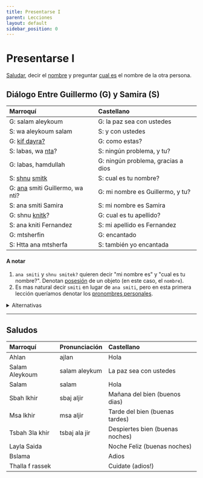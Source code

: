 ```yaml
---
title: Presentarse I
parent: Lecciones
layout: default
sidebar_position: 0
---
```


# Presentarse I

[Saludar](../preguntas/como-estas), decir el [nombre](../vocabulario/nombre) y preguntar [cual es](../preguntas/cual-que) el nombre de la otra persona.

## Diálogo Entre Guillermo (G) y Samira (S)

| Marroquí                                                        | Castellano                         |
|:----------------------------------------------------------------|:-----------------------------------|
| G: salam aleykoum                                               | G: la paz sea con ustedes          |
| S: wa aleykoum salam                                            | S: y con ustedes                   |
| G: [kif dayra?](../preguntas/como-estas)                        | G: como estas?                     |
| S: labas, wa [nta](../vocabulario/pronombres)?                  | S: ningún problema, y tu?          |
| G: labas, hamdullah                                             | G: ningún problema, gracias a dios |
| S: [shnu](../preguntas/cual-que) [smitk](../vocabulario/nombre) | S: cual es tu nombre?              |
| G: [ana](../vocabulario/pronombres) smiti Guillermo, wa nti?    | G: mi nombre es Guillermo, y tu?   |
| S: ana smiti Samira                                             | S: mi nombre es Samira             |
| G: shnu [knitk](../vocabulario/nombre#apellido)?                | G: cual es tu apellido?            |
| S: ana kniti Fernandez                                          | S: mi apellido es Fernandez        |
| G: mtsherfin                                                    | G: encantado                       |
| S: Htta ana mtsherfa                                            | S: también yo encantada            |

#### A notar
1. `ana smiti` y `shnu smitek?` quieren decir "mi nombre es" y "cual es tu nombre?". Denotan [posesión](../vocabulario/pronombres#pronombres-posesivos) de un objeto (en este caso, el `nombre`).
2. Es mas natural decir `smiti` en lugar de `ana smiti`, pero en esta primera lección queríamos denotar los [pronombres personales](../vocabulario/pronombres#pronombres-personales).


<details markdown="1">
<summary> Alternativas </summary>

| Alternativa 1     | Alternativa 2 | Alternativa 3 |
|:------------------|:--------------|:--------------|
| Salam Aleykoum    | salam         | -             |
| wa Aleykoum Salam | salam         | -             |
| kif dayr?         | labas alik?   | -             |
| labas             | kulshi bihhir | mzyan         |

</details>

---

## Saludos

| Marroquí        | Pronunciación | Castellano                      |
|:----------------|:--------------|:--------------------------------|
| Ahlan           | ajlan         | Hola                            |
| Salam Aleykoum  | salam aleykum | La paz sea con ustedes          |
| Salam           | salam         | Hola                            |
| Sbah lkhir      | sbaj aljir    | Mañana del bien (buenos dias)   |
| Msa lkhir       | msa aljir     | Tarde del bien (buenas tardes)  |
| Tsbah 3la khir  | tsbaj ala jir | Despiertes bien (buenas noches) |
| Layla Saida     |               | Noche Feliz (buenas noches)     |
| Bslama          |               | Adios                           |
| Thalla f rassek |               | Cuidate (adios!)                |